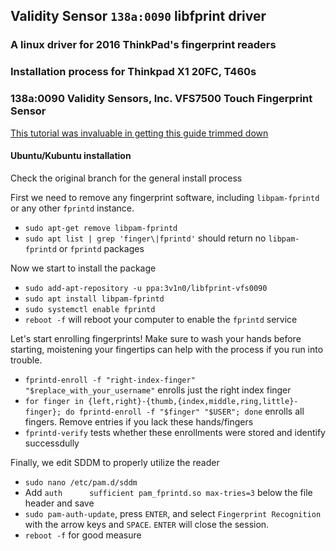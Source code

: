 ## Validity Sensor `138a:0090` libfprint driver
### A linux driver for 2016 ThinkPad's fingerprint readers
### Installation process for Thinkpad X1 20FC, T460s
### 138a:0090 Validity Sensors, Inc. VFS7500 Touch Fingerprint Sensor
[This tutorial was invaluable in getting this guide trimmed down](https://glsk.net/2018/05/t460s-fingerprint-reader-in-linux/)

#### Ubuntu/Kubuntu installation
Check the original branch for the general install process

First we need to remove any fingerprint software, including `libpam-fprintd` or any other `fprintd` instance.
 - `sudo apt-get remove libpam-fprintd`
 - `sudo apt list | grep 'finger\|fprintd'`  should return no `libpam-fprintd` or `fprintd` packages

 Now we start to install the package
 - `sudo add-apt-repository -u ppa:3v1n0/libfprint-vfs0090`
 - `sudo apt install libpam-fprintd`
 - `sudo systemctl enable fprintd`
 - `reboot -f` will reboot your computer to enable the `fprintd` service

Let's start enrolling fingerprints! Make sure to wash your hands before starting, moistening your fingertips can help with the process if you run into trouble.
 - `fprintd-enroll -f "right-index-finger" "$replace_with_your_username"` enrolls just the right index finger
  - `for finger in {left,right}-{thumb,{index,middle,ring,little}-finger}; do fprintd-enroll -f "$finger" "$USER"; done` enrolls all fingers. Remove entries if you lack these hands/fingers 
  - `fprintd-verify` tests whether these enrollments were stored and identify successdully


Finally, we edit SDDM to properly utilize the reader
 - `sudo nano /etc/pam.d/sddm`
 - Add `auth      sufficient pam_fprintd.so max-tries=3` below the file header and save
 - `sudo pam-auth-update`, press `ENTER`, and select `Fingerprint Recognition` with the arrow keys and `SPACE`. `ENTER` will close the session. 
 - `reboot -f` for good measure  


